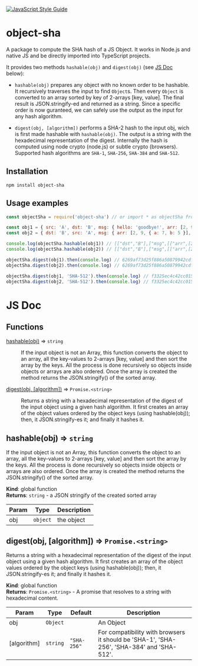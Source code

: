 [![JavaScript Style Guide](https://cdn.rawgit.com/standard/standard/master/badge.svg)](https://github.com/standard/standard)

# object-sha

A package to compute the SHA hash of a JS Object. It works in Node.js and native JS and be directly imported into TypeScript projects.

It provides two methods `hashable(obj)` and `digest(obj)` (see [JS Doc](#js-doc) below):

- `hashable(obj)` prepares any object with no known order to be hashable. It recursively traverses the input to find `Object`s. Then every `Object` is converted to an array sorted by key of 2-arrays [key, value]. The final result is JSON.stringify-ed and returned as a string. Since a specific order is now guranteed, we can safely use the output as the input for any hash algorithm.

- `digest(obj, [algorithm])` performs a SHA-2 hash to the input obj, wich is first made hashable with `hashable(obj)`. The output is a string with the hexadecimal representation of the digest. Internally the hash is computed using node crypto (node.js) or subtle crypto (browsers). Supported hash algorithms are `SHA-1`, `SHA-256`, `SHA-384` and `SHA-512`.

## Installation

```terminal
npm install object-sha
```

## Usage examples

```javascript
const objectSha = require('object-sha') // or import * as objectSha from 'object-sha'

const obj1 = { src: 'A', dst: 'B', msg: { hello: 'goodbye!', arr: [2, 9, { b: 5, a: 7 }] } }
const obj2 = { dst: 'B', src: 'A', msg: { arr: [2, 9, { a: 7, b: 5 }], hello: 'goodbye!' } }

console.log(objectSha.hashable(obj1)) // [["dst","B"],["msg",[["arr",[2,9,[["a",7],["b",5]]]],["hello","goodbye!"]]],["src","A"]]
console.log(objectSha.hashable(obj2)) // [["dst","B"],["msg",[["arr",[2,9,[["a",7],["b",5]]]],["hello","goodbye!"]]],["src","A"]]

objectSha.digest(obj1).then(console.log) // 6269af73d25f886a50879942cdf5c40500371c6f4d510cec0a67b2992b0a9549
objectSha.digest(obj2).then(console.log) // 6269af73d25f886a50879942cdf5c40500371c6f4d510cec0a67b2992b0a9549

objectSha.digest(obj1, 'SHA-512').then(console.log) // f3325ec4c42cc0154c6a9c78446ce3915196c6ae62d077838b699ca83faa2bd2c0639dd6ca43561afb28bfeb2ffd7481b45c07eaebb7098e1c62ef3c0d441b0b
objectSha.digest(obj2, 'SHA-512').then(console.log) // f3325ec4c42cc0154c6a9c78446ce3915196c6ae62d077838b699ca83faa2bd2c0639dd6ca43561afb28bfeb2ffd7481b45c07eaebb7098e1c62ef3c0d441b0b

```

# JS Doc

## Functions

<dl>
<dt><a href="#hashable">hashable(obj)</a> ⇒ <code>string</code></dt>
<dd><p>If the input object is not an Array, this function converts the object to an array, all the key-values to 2-arrays [key, value] and then sort the array by the keys. All the process is done recursively so objects inside objects or arrays are also ordered. Once the array is created the method returns the JSON.stringify() of the sorted array.</p>
</dd>
<dt><a href="#digest">digest(obj, [algorithm])</a> ⇒ <code>Promise.&lt;string&gt;</code></dt>
<dd><p>Returns a string with a hexadecimal representation of the digest of the input object using a given hash algorithm.
It first creates an array of the object values ordered by the object keys (using hashable(obj));
then, it JSON.stringify-es it; and finally it hashes it.</p>
</dd>
</dl>

<a name="hashable"></a>

## hashable(obj) ⇒ <code>string</code>
If the input object is not an Array, this function converts the object to an array, all the key-values to 2-arrays [key, value] and then sort the array by the keys. All the process is done recursively so objects inside objects or arrays are also ordered. Once the array is created the method returns the JSON.stringify() of the sorted array.

**Kind**: global function  
**Returns**: <code>string</code> - a JSON stringify of the created sorted array  

| Param | Type | Description |
| --- | --- | --- |
| obj | <code>object</code> | the object |

<a name="digest"></a>

## digest(obj, [algorithm]) ⇒ <code>Promise.&lt;string&gt;</code>
Returns a string with a hexadecimal representation of the digest of the input object using a given hash algorithm.
It first creates an array of the object values ordered by the object keys (using hashable(obj));
then, it JSON.stringify-es it; and finally it hashes it.

**Kind**: global function  
**Returns**: <code>Promise.&lt;string&gt;</code> - A promise that resolves to a string with hexadecimal content.  

| Param | Type | Default | Description |
| --- | --- | --- | --- |
| obj | <code>Object</code> |  | An Object |
| [algorithm] | <code>string</code> | <code>&quot;SHA-256&quot;</code> | For compatibility with browsers it should be 'SHA-1', 'SHA-256', 'SHA-384' and 'SHA-512'. |

